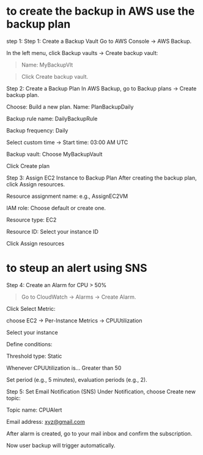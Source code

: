 # to create the backup in AWS use the backup plan 
step 1: Step 1: Create a Backup Vault
Go to AWS Console → AWS Backup.

In the left menu, click Backup vaults → Create backup vault:  


> Name: MyBackupVlt

> Click Create backup vault.



Step 2: Create a Backup Plan
In AWS Backup, go to Backup plans → Create backup plan.

Choose: Build a new plan.
Name: PlanBackupDaily

Backup rule name: DailyBackupRule

Backup frequency: Daily

 Select custom time → Start time: 03:00 AM UTC

Backup vault: Choose MyBackupVault

Click Create plan  


Step 3: Assign EC2 Instance to Backup Plan
After creating the backup plan, click Assign resources.

Resource assignment name: e.g., AssignEC2VM

IAM role: Choose default or create one.

Resource type: EC2

Resource ID: Select your instance ID

Click Assign resources  

# to steup an alert using SNS

Step 4: Create an Alarm for CPU > 50%
> Go to CloudWatch → Alarms → Create Alarm.

Click Select Metric:

choose EC2 → Per-Instance Metrics → CPUUtilization

Select your instance

Define conditions:

Threshold type: Static

Whenever CPUUtilization is... Greater than 50

Set period (e.g., 5 minutes), evaluation periods (e.g., 2).



Step 5: Set Email Notification (SNS)
Under Notification, choose Create new topic:

Topic name: CPUAlert

Email address: xyz@gmail.com

After alarm is created, go to your mail inbox and confirm the subscription.

Now user backup will trigger automatically.

